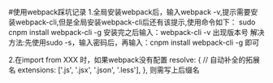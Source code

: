 #使用webpack踩坑记录
1.全局安装webpack后，输入webpack -v,提示需要安装webpack-cli,但是全局安装webpack-cli后还有该提示,使用命令如下：
sudo cnpm install webpack-cli -g
安装完之后输入：webpack-cli -v  出现版本号
解决方法:先使用sudo -s，输入密码后，再输入：cnpm install webpack-cli -g  即可

2.在import from XXX  时，如果webpack没有配置
resolve: {
        // 自动补全的拓展名
        extensions: ['.js', '.jsx', '.json', '.less'],
    },
则需写上后缀名